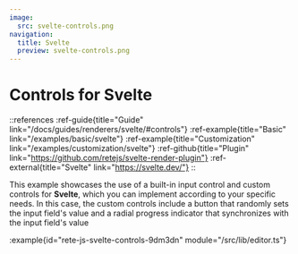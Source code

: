 ```yaml
---
image:
  src: svelte-controls.png
navigation:
  title: Svelte
  preview: svelte-controls.png
---
```


# Controls for Svelte

::references
:ref-guide{title="Guide" link="/docs/guides/renderers/svelte/#controls"}
:ref-example{title="Basic" link="/examples/basic/svelte"}
:ref-example{title="Customization" link="/examples/customization/svelte"}
:ref-github{title="Plugin" link="https://github.com/retejs/svelte-render-plugin"}
:ref-external{title="Svelte" link="https://svelte.dev/"}
::

This example showcases the use of a built-in input control and custom controls for **Svelte**, which you can implement according to your specific needs. In this case, the custom controls include a button that randomly sets the input field's value and a radial progress indicator that synchronizes with the input field's value

:example{id="rete-js-svelte-controls-9dm3dn" module="/src/lib/editor.ts"}
